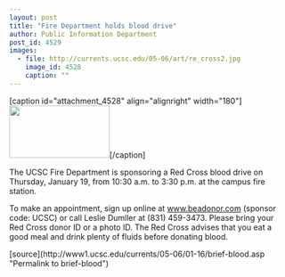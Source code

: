 ```yaml
---
layout: post
title: "Fire Department holds blood drive"
author: Public Information Department
post_id: 4529
images:
  - file: http://currents.ucsc.edu/05-06/art/re_cross2.jpg
    image_id: 4528
    caption: ""
---
```


[caption id="attachment_4528" align="alignright" width="180"]<a href="http://localhost/mysite/wp-content/uploads/2006/01/re_cross2.jpg"><img class="size-full wp-image-4528" src="http://localhost/mysite/wp-content/uploads/2006/01/re_cross2.jpg" alt="" width="180" height="94" /></a>[/caption]
<a name="content" id="content"></a>
<p>
  The UCSC Fire Department is sponsoring a Red Cross blood drive on Thursday, January 19, from 10:30 a.m. to 3:30 p.m. at the campus fire station.
</p>
<p>
  To make an appointment, sign up online at <a href="http://www.beadonor.com">www.beadonor.com</a> (sponsor code: UCSC) or call Leslie Dumller at (831) 459-3473. Please bring your Red Cross donor ID or a photo ID. The Red Cross advises that you eat a good meal and drink plenty of fluids before donating blood.
</p>
[source](http://www1.ucsc.edu/currents/05-06/01-16/brief-blood.asp "Permalink to brief-blood")
